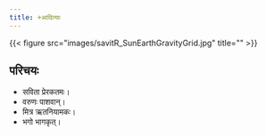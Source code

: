 ```yaml
---
title: +आदित्याः
---
```


{{< figure src="images/savitR_SunEarthGravityGrid.jpg" title="" >}}

## परिचयः
- सविता प्रेरकतमः।
- वरुणः पाशवान्।
- मित्र ऋतनियामकः।
- भगो भागकृत्।